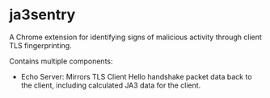 # ja3sentry
A Chrome extension for identifying signs of malicious activity through client TLS fingerprinting.

Contains multiple components:
- Echo Server: Mirrors TLS Client Hello handshake packet data back to the client, including calculated JA3 data for the client.